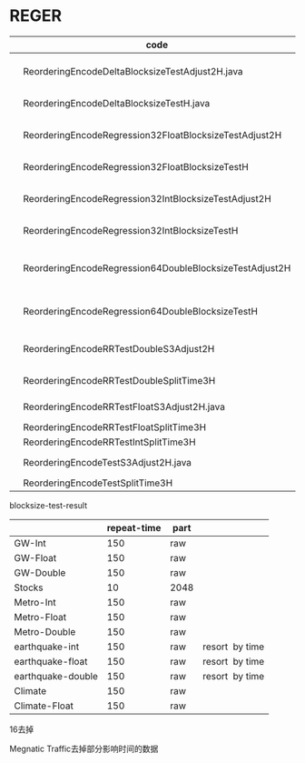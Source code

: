 # REGER

|     | code                                                    | function                     | figure   |
| --- | ------------------------------------------------------- | ---------------------------- | -------- |
|     | ReorderingEncodeDeltaBlocksizeTestAdjust2H.java         | RD blocksize (adjust)        | Figure 9 |
|     | ReorderingEncodeDeltaBlocksizeTestH.java                | RD blocksize                 |          |
|     | ReorderingEncodeRegression32FloatBlocksizeTestAdjust2H  | RR-float blocksize (adjust)  |          |
|     | ReorderingEncodeRegression32FloatBlocksizeTestH         | RR-float blocksize           |          |
|     | ReorderingEncodeRegression32IntBlocksizeTestAdjust2H    | RR-int blocksize (adjust)    |          |
|     | ReorderingEncodeRegression32IntBlocksizeTestH           | RR-int blocksize             |          |
|     | ReorderingEncodeRegression64DoubleBlocksizeTestAdjust2H | RR-double blocksize (adjust) |          |
|     | ReorderingEncodeRegression64DoubleBlocksizeTestH        | RR-double blocksize          |          |
|     | ReorderingEncodeRRTestDoubleS3Adjust2H                  | RR-double (adjust)           |          |
|     | ReorderingEncodeRRTestDoubleSplitTime3H                 | RR-double                    |          |
|     | ReorderingEncodeRRTestFloatS3Adjust2H.java              | RR-float (adjust)            | Figure 6 |
|     | ReorderingEncodeRRTestFloatSplitTime3H                  | RR-float                     |          |
|     | ReorderingEncodeRRTestIntSplitTime3H                    | RR-int                       |          |
|     | ReorderingEncodeTestS3Adjust2H.java                     | RD (adjust)                  | Figure 6 |
|     | ReorderingEncodeTestSplitTime3H                         | RD                           |          |

blocksize-test-result

|                   | repeat-time | part |                 |
| ----------------- | ----------- | ---- | --------------- |
| GW-Int            | 150         | raw  |                 |
| GW-Float          | 150         | raw  |                 |
| GW-Double         | 150         | raw  |                 |
| Stocks            | 10          | 2048 |                 |
| Metro-Int         | 150         | raw  |                 |
| Metro-Float       | 150         | raw  |                 |
| Metro-Double      | 150         | raw  |                 |
| earthquake-int    | 150         | raw  | resort  by time |
| earthquake-float  | 150         | raw  | resort  by time |
| earthquake-double | 150         | raw  | resort  by time |
| Climate           | 150         | raw  |                 |
| Climate-Float     | 150         | raw  |                 |



16去掉

Megnatic  Traffic去掉部分影响时间的数据
